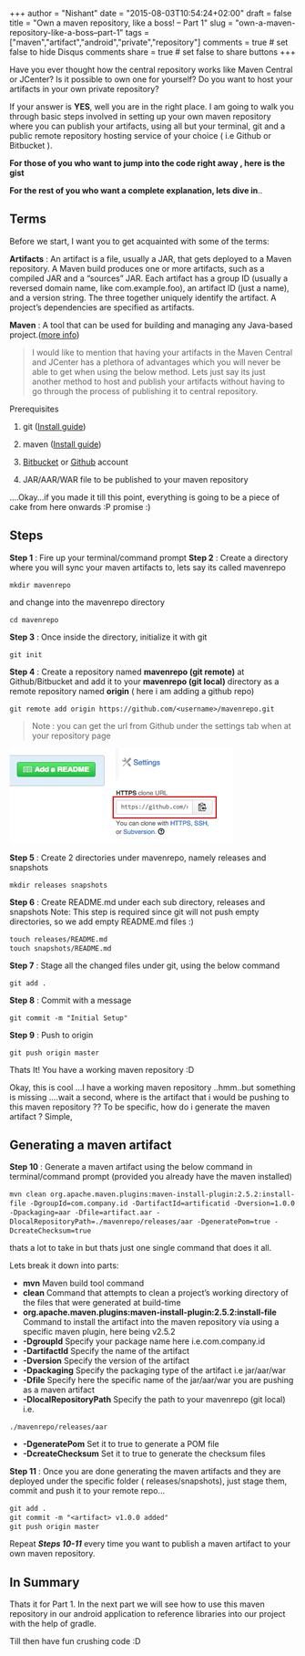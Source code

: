 +++
author = "Nishant"
date = "2015-08-03T10:54:24+02:00"
draft = false
title = "Own a maven repository, like a boss! – Part 1"
slug = "own-a-maven-repository-like-a-boss–part-1"
tags = ["maven","artifact","android","private","repository"]
comments = true     # set false to hide Disqus comments
share = true        # set false to share buttons
+++

Have you ever thought how the central repository works like Maven Central or JCenter?
Is it possible to own one for yourself?
Do you want to host your artifacts in your own private repository?

If your answer is **YES**, well you are in the right place. I am going to walk you through basic steps involved in setting up your own maven repository where you can publish your artifacts, using all but your terminal, git and a public remote repository hosting service of your choice ( i.e Github or Bitbucket ).

**For those of you who want to jump into the code right away , here is the gist**

<script src="https://gist.github.com/nisrulz/efb1654eaeb8930591c6.js"></script>

**For the rest of you who want a complete explanation, lets dive in**..

## Terms

Before we start, I want you to get acquainted with some of the terms:

**Artifacts** : An artifact is a file, usually a JAR, that gets deployed to a Maven repository. A Maven build produces one or more artifacts, such as a compiled JAR and a “sources” JAR. Each artifact has a group ID (usually a reversed domain name, like com.example.foo), an artifact ID (just a name), and a version string. The three together uniquely identify the artifact. A project’s dependencies are specified as artifacts.

**Maven** : A tool that can be used for building and managing any Java-based project.([more info](https://maven.apache.org/what-is-maven.html))

> I would like to mention that having your artifacts in the Maven Central and JCenter has a plethora of advantages which you will never be able to get when using the below method.
> Lets just say its just another method to host and publish your artifacts without having to go through the process of publishing it to central repository.

Prerequisites

1. git ([Install guide](https://git-scm.com/book/en/v2/Getting-Started-Installing-Git))

2. maven ([Install guide](https://maven.apache.org/install.html))

3. [Bitbucket](https://bitbucket.org/) or [Github](https://github.com/) account

4. JAR/AAR/WAR file to be published to your maven repository

….Okay…if you made it till this point, everything is going to be a piece of cake from here onwards :P promise :)

## Steps

**Step 1** : Fire up your terminal/command prompt
**Step 2** : Create a directory where you will sync your maven artifacts to, lets say its called mavenrepo

```
mkdir mavenrepo
```

and change into the mavenrepo directory

```
cd mavenrepo
```

**Step 3** : Once inside the directory, initialize it with git

```
git init
```

**Step 4** : Create a repository named **mavenrepo (git remote)** at Github/Bitbucket and add it to your **mavenrepo (git local)** directory as a remote repository named **origin** ( here i am adding a github repo)

```
git remote add origin https://github.com/<username>/mavenrepo.git
```

> Note : you can get the url from Github under the settings tab when at your repository page

![copygithuburl](/images/posts/copygithuburl.png)

**Step 5** :  Create 2 directories under mavenrepo, namely releases and snapshots

```
mkdir releases snapshots
```

**Step 6** : Create README.md under each sub directory, releases and snapshots
Note: This step is required since git will not push empty directories, so we add empty README.md files :)

```
touch releases/README.md
touch snapshots/README.md
```


**Step 7** : Stage all the changed files under git, using the below command

```
git add .
```

**Step 8** : Commit with a message

```
git commit -m "Initial Setup"
```

**Step 9** : Push to origin

```
git push origin master
```

Thats It!
You have a working maven repository :D

Okay, this is cool …I have a working maven repository ..hmm..but something is missing ….wait a second, where is the artifact that i would be pushing to this maven repository ??
To be specific, how do i generate the maven artifact ?
Simple,

## Generating a maven artifact

**Step 10** : Generate a maven artifact using the below command in terminal/command prompt (provided you already have the maven installed)

```
mvn clean org.apache.maven.plugins:maven-install-plugin:2.5.2:install-file -DgroupId=com.company.id -DartifactId=artificatid -Dversion=1.0.0 -Dpackaging=aar -Dfile=artifact.aar -DlocalRepositoryPath=./mavenrepo/releases/aar -DgeneratePom=true -DcreateChecksum=true
```

thats a lot to take in but thats just one single command that does it all.

Lets break it down into parts:

- **mvn** Maven build tool command
- **clean** Command that attempts to clean a project’s working directory of the files that were generated at build-time
- **org.apache.maven.plugins:maven-install-plugin:2.5.2:install-file** Command to install the artifact into the maven repository via using a specific maven plugin, here being v2.5.2
- **-DgroupId** Specify your package name here i.e.com.company.id
- **-DartifactId** Specify the name of the artifact
- **-Dversion** Specify the version of the artifact
- **-Dpackaging** Specify the packaging type of the artifact i.e jar/aar/war
- **-Dfile** Specify here the specific name of the jar/aar/war you are pushing as a maven artifact
- **-DlocalRepositoryPath** Specify the path to your mavenrepo (git local) i.e.

```
./mavenrepo/releases/aar
```

- **-DgeneratePom** Set it to true to generate a POM file
- **-DcreateChecksum** Set it to true to generate the checksum files

**Step 11** : Once you are done generating the maven artifacts and they are deployed under the specific folder ( releases/snapshots), just stage them, commit and push it to your remote repo…

```
git add .
git commit -m "<artifact> v1.0.0 added"
git push origin master
```

Repeat ***Steps 10-11*** every time you want to publish a maven artifact to your own maven repository.

## In Summary
Thats it for Part 1. In the next part we will see how to use this maven repository in our android application to reference libraries into our project with the help of gradle.

Till then have fun crushing code :D
